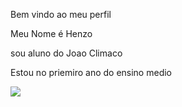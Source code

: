 Bem vindo ao meu perfil

Meu Nome é Henzo

sou aluno do Joao Climaco

Estou no priemiro ano do ensino medio


![](https://media1.tenor.com/m/FgH_yP41T4sAAAAC/messi-and-neymar.gif)

